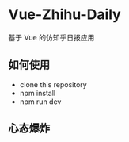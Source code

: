 # Vue-Zhihu-Daily

基于 Vue 的仿知乎日报应用

## 如何使用
- clone this repository
- npm install
- npm run dev

## 心态爆炸